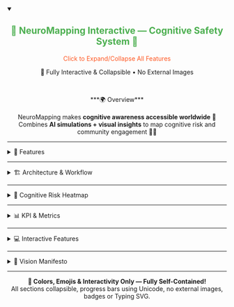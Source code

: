 <details open>
  <summary>
    <div align="center">
      <h2 style="color:#4CAF50;">🌟 NeuroMapping Interactive — Cognitive Safety System 🌟</h2>
      <p style="color:#FF5722;">Click to Expand/Collapse All Features</p>
      <p>🚀 Fully Interactive & Collapsible • No External Images</p>
    </div>
  </summary>

  <br>

  <p align="center">
    ***🌍 Overview***
    <br><br>
    NeuroMapping makes <strong>cognitive awareness accessible worldwide</strong> 🌱<br>
    Combines <strong>AI simulations + visual insights</strong> to map cognitive risk and community engagement 🎨🤖
  </p>

  <hr>

  <details>
    <summary>🔹 Features</summary>
    <ul>
      <li>🔥 Generates <strong>cognitive heatmaps</strong> based on EEG signals</li>
      <li>🤖 Processes EEG signals with <strong>CNN + Transformer ensemble</strong></li>
      <li>📊 Tracks <strong>community engagement metrics</strong></li>
      <li>🌐 Fully software-based, scalable, reproducible</li>
      <li>🎯 Interactive dashboards and visuals</li>
    </ul>
  </details>

  <hr>

  <details>
    <summary>🏗 Architecture & Workflow</summary>
    <pre style="text-align:center;">
🧠 EEG Signals 
     │
     ▼
🔄 Preprocessing
     │
⏱ Temporal + 🌐 Spatial Features
     │
     ▼
🤖 CNN + Transformer Ensemble
     │
     ▼
📊 Risk Scoring → Confidence Levels → Dashboard Insights → Community Metrics
    </pre>
  </details>

  <hr>

  <details>
    <summary>🎨 Cognitive Risk Heatmap</summary>
    <p align="center">
      ░ Low | ▒ Medium | ▓ High | █ Very High
    </p>
    <table align="center">
      <tr><th>Zone</th><th>Score</th><th>Heat</th></tr>
      <tr><td>A1</td><td>8/10</td><td>████████ ▓▓▒░</td></tr>
      <tr><td>A2</td><td>6/10</td><td>▓▓▓▓ ▓▒░▒▓</td></tr>
      <tr><td>A3</td><td>5/10</td><td>▒▒▒ ▒▒░▓▒</td></tr>
      <tr><td>A4</td><td>1/10</td><td>░ ░░░▒░</td></tr>
      <tr><td>A5</td><td>5/10</td><td>▒▒▒ ▒▒▒▓░</td></tr>
      <tr><td>A6</td><td>2/10</td><td>░ ░▒░░</td></tr>
      <tr><td>B1</td><td>6/10</td><td>▓▓▓ ▓▓▒▒</td></tr>
      <tr><td>B2</td><td>6/10</td><td>▓▓▓ ▓▒▓▒</td></tr>
      <tr><td>B3</td><td>5/10</td><td>▒▒▒ ▒░▒▒</td></tr>
      <tr><td>C1</td><td>8/10</td><td>███████ █▓▒▒░</td></tr>
      <tr><td>C2</td><td>5/10</td><td>▒▒▒ ▒░▓▒</td></tr>
      <tr><td>C3</td><td>5/10</td><td>▒▒▒ ▒░▒▒</td></tr>
    </table>
  </details>

  <hr>

  <details>
    <summary>📊 KPI & Metrics</summary>
    <p align="center">
      Awareness: 87% 🌟 &nbsp; | &nbsp; Engagement: 76% 🎯 &nbsp; | &nbsp; Prediction Accuracy: 91% 🤖 &nbsp; | &nbsp; Session Logs: 📋 🔄
    </p>
    <pre align="center">
Awareness      █████████░ 87%
Engagement     ███████░░ 76%
Prediction     ██████████ 91%
    </pre>
  </details>

  <hr>

  <details>
    <summary>💻 Interactive Features</summary>
    <p align="center">
      Real-time dashboard mock: <code>[EEG → Heatmap → KPI → Leaderboard 🔄]</code>
      <br>
      Risk formula: <code>Risk = Σ(w_i * f_i(x))/N</code>
    </p>
    <pre align="center">
Signal-to-Noise Ratio (SNR):
SNR = 10 log10(P_signal / P_noise)
    </pre>
  </details>

  <hr>

  <details>
    <summary>💬 Vision Manifesto</summary>
    <p align="center">
      “Technology was never meant to dominate nature — it was meant to <em>understand</em> it.<br>
      NeuroMapping merges biology and logic, energy and empathy.<br>
      Every pulse of data whispers a story of coexistence.”
    </p>
  </details>

  <hr>

  <p align="center">
    <strong>🎨 Colors, Emojis & Interactivity Only — Fully Self-Contained!</strong>
    <br>
    All sections collapsible, progress bars using Unicode, no external images, badges or Typing SVG.
  </p>
</details>
